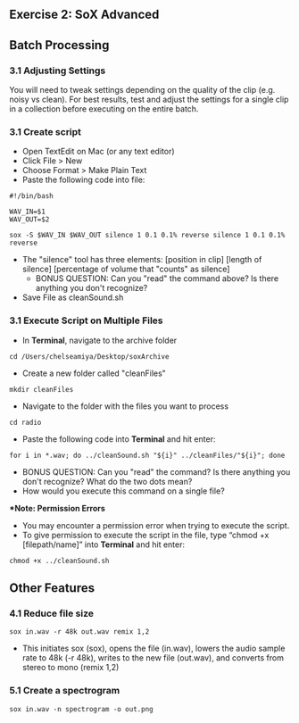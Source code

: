 ## Exercise 2: SoX Advanced

## Batch Processing

### 3.1 Adjusting Settings
You will need to tweak settings depending on the quality of the clip (e.g. noisy vs clean).
For best results, test and adjust the settings for a single clip in a collection before executing on the entire batch.

### 3.1 Create script
- Open TextEdit on Mac (or any text editor)
- Click File > New
- Choose Format > Make Plain Text
- Paste the following code into file:
~~~shell
#!/bin/bash

WAV_IN=$1
WAV_OUT=$2

sox -S $WAV_IN $WAV_OUT silence 1 0.1 0.1% reverse silence 1 0.1 0.1% reverse
~~~
- The "silence" tool has three elements: [position in clip] [length of silence] [percentage of volume that "counts" as silence]
  - BONUS QUESTION: Can you "read" the command above? Is there anything you don't recognize?
- Save File as cleanSound.sh

### 3.1 Execute Script on Multiple Files

- In <b>Terminal</b>, navigate to the archive folder
~~~shell
cd /Users/chelseamiya/Desktop/soxArchive
~~~
- Create a new folder called "cleanFiles"
~~~shell
mkdir cleanFiles
~~~
- Navigate to the folder with the files you want to process
~~~shell
cd radio
~~~
- Paste the following code into <b>Terminal</b> and hit enter:
~~~shell
for i in *.wav; do ../cleanSound.sh "${i}" ../cleanFiles/"${i}"; done
~~~
  - BONUS QUESTION: Can you "read" the command? Is there anything you don't recognize? What do the two dots mean?
  - How would you execute this command on a single file?

<b>*Note: Permission Errors</b>
- You may encounter a permission error when trying to execute the script.
- To give permission to execute the script in the file, type “chmod +x [filepath/name]” into <b>Terminal</b> and hit enter:

~~~shell
chmod +x ../cleanSound.sh
~~~


## Other Features

### 4.1 Reduce file size

~~~shell
sox in.wav -r 48k out.wav remix 1,2
~~~
- This initiates sox (sox), opens the file (in.wav), lowers the audio sample rate to 48k (-r 48k), writes to the new file (out.wav), and converts from stereo to mono (remix 1,2)

### 5.1 Create a spectrogram

~~~shell
sox in.wav -n spectrogram -o out.png
~~~

